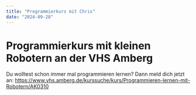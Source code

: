```yaml
---
title: "Programmierkurs mit Chris"
date: "2024-09-28"
---
```


# Programmierkurs mit kleinen Robotern an der VHS Amberg

Du wolltest schon immer mal programmieren lernen? Dann meld dich jetzt an: https://www.vhs.amberg.de/kurssuche/kurs/Programmieren-lernen-mit-Robotern/AK0310